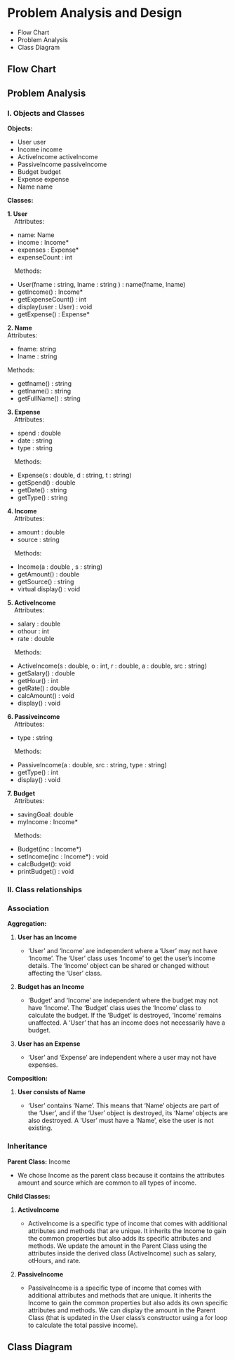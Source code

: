# Problem Analysis and Design 

- Flow Chart
- Problem Analysis
- Class Diagram

## Flow Chart

## Problem Analysis

### I. Objects and Classes

**Objects:**
<ul>
  <li>User user</li>
  <li>Income income</li>
  <li>ActiveIncome activeIncome</li>
  <li>PassiveIncome passiveIncome</li>
  <li>Budget budget</li>
  <li>Expense expense</li>
  <li>Name name</li>
</ul>

**Classes:**

<p><b>1. User</b><br>
&nbsp &nbsp Attributes:</p>
<ul>
  <li>name: Name</li>
  <li>income : Income*</li>
  <li>expenses : Expense*</li>
  <li>expenseCount : int</li>
</ul>

<p> &nbsp &nbsp Methods:</p>
<ul>
  <li>User(fname : string, lname : string ) : name(fname, lname)</li>
  <li>getIncome() : Income*</li>
  <li>getExpenseCount() : int</li>
  <li>display(user : User) : void</li>
  <li>getExpense() : Expense*</li>
</ul>

<p><b>2. Name</b><br>
Attributes:</p>
<ul>
  <li>fname: string</li>
  <li>lname : string</li>
</ul>

<p>Methods:</p>
<ul>
  <li>getfname() : string</li>
  <li>getlname() : string</li>
  <li>getFullName() : string</li>
</ul>

<p><b>3. Expense</b><br>
&nbsp &nbsp Attributes:</p>
<ul>
  <li>spend : double</li>
  <li>date : string</li>
  <li>type : string</li>
</ul>

<p>&nbsp &nbsp Methods:</p>
<ul>
  <li>Expense(s : double, d : string, t : string)</li>
  <li>getSpend() : double</li>
  <li>getDate() : string</li>
  <li>getType() : string</li>
</ul>

<p><b>4. Income</b><br>
&nbsp &nbsp Attributes:</p>
<ul>
  <li>amount : double</li>
  <li>source : string</li>
</ul>

<p> &nbsp &nbsp Methods:</p>
<ul>
  <li>Income(a : double , s : string)</li>
  <li>getAmount() : double</li>
  <li>getSource() : string</li>
  <li>virtual display() : void</li>
</ul>

<p><b>5. ActiveIncome</b><br>
&nbsp &nbsp Attributes:</p>
<ul>
  <li>salary : double</li>
  <li>othour : int</li>
  <li>rate : double</li>
</ul>

<p>&nbsp &nbsp Methods:</p>
<ul>
  <li>ActiveIncome(s : double, o : int, r : double, a : double, src : string)</li>
  <li>getSalary() : double</li>
  <li>getHour() : int</li>
  <li>getRate() : double</li>
  <li>calcAmount() : void</li>
  <li>display() : void</li>
</ul>

<p><b>6. Passiveincome</b><br>
&nbsp &nbsp Attributes:</p>
<ul>
  <li>type : string</li>
</ul>

<p>&nbsp &nbsp Methods:</p>
<ul>
  <li>PassiveIncome(a : double, src : string, type : string)</li>
  <li>getType() : int</li>
  <li>display() : void</li>
</ul>

<p><b>7. Budget</b><br>
&nbsp &nbsp Attributes:</p>
<ul>
  <li>savingGoal: double</li>
  <li>myIncome : Income*</li>
</ul>

<p>&nbsp &nbsp Methods:</p>
<ul>
  <li>Budget(inc : Income*)</li>
  <li>setIncome(inc : Income*) : void</li>
  <li>calcBudget(): void</li>
  <li>printBudget() : void</li>
</ul>

### II. Class relationships


### Association

**Aggregation:**

1. **User has an Income** <p align="justify">
   - ‘User’ and ‘Income’ are independent where a ‘User’ may not have ‘Income’. The ‘User’ class uses ‘Income’ to get the user’s income details. The ‘Income’ object can be shared or changed without affecting the ‘User’ class.
</p>

2. **Budget has an Income** <p align="justify">
   - ‘Budget’ and ‘Income’ are independent where the budget may not have ‘Income’. The ‘Budget’ class uses the ‘Income’ class to calculate the budget. If the ‘Budget’ is destroyed, ‘Income’ remains unaffected. A ‘User’ that has an income does not necessarily have a budget.
</p>

3. **User has an Expense** <p align="justify">
   - ‘User’ and ‘Expense’ are independent where a user may not have expenses.
</p>

**Composition:**

1. **User consists of Name** <p align="justify">
   - ‘User’ contains ‘Name’. This means that ‘Name’ objects are part of the ‘User’, and if the ‘User’ object is destroyed, its ‘Name’ objects are also destroyed. A ‘User’ must have a ‘Name’, else the user is not existing.
</p>

### Inheritance

**Parent Class:** Income <p align="justify">
- We chose Income as the parent class because it contains the attributes amount and source which are common to all types of income.
</p>

**Child Classes:**

1. **ActiveIncome** <p align="justify">
   - ActiveIncome is a specific type of income that comes with additional attributes and methods that are unique. It inherits the Income to gain the common properties but also adds its specific attributes and methods. We update the amount in the Parent Class using the attributes inside the derived class (ActiveIncome) such as salary, otHours, and rate.
</p>

2. **PassiveIncome** <p align="justify">
   - PassiveIncome is a specific type of income that comes with additional attributes and methods that are unique. It inherits the Income to gain the common properties but also adds its own specific attributes and methods. We can display the amount in the Parent Class (that is updated in the User class’s constructor using a for loop to calculate the total passive income).
</p>




## Class Diagram

